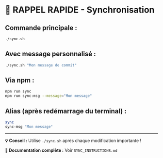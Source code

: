 # 🚀 RAPPEL RAPIDE - Synchronisation

## **Commande principale :**
```bash
./sync.sh
```

## **Avec message personnalisé :**
```bash
./sync.sh "Mon message de commit"
```

## **Via npm :**
```bash
npm run sync
npm run sync:msg --message="Mon message"
```

## **Alias (après redémarrage du terminal) :**
```bash
sync
sync-msg "Mon message"
```

---

**💡 Conseil :** Utilise `./sync.sh` après chaque modification importante !

**📖 Documentation complète :** Voir `SYNC_INSTRUCTIONS.md` 